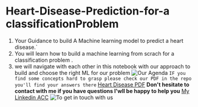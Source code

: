 # Heart-Disease-Prediction-for-a classificationProblem
1. Your Guidance to build A Machine learning model to predict a heart disease.`
2. You will learn how to build a machine learning from scrach for a classification problem .
3. we will navigate with each other in this notebook with our approach to build and choose the right ML for our problem
   ![Our Agenda](https://raw.githubusercontent.com/khaledshakerrr/heart-disease-Prediction/main/images/Agenda.png)
`IF you find some concepts hard to grasp please check our PDF in the repo you'll find your answers there` [Heart Disease PDF](https://scikit-learn.org/stable/tutorial/machine_learning_map/index.html)
   **Don't hesitate to contact with me if you have questions I'wll be happy to help you** [My Linkedin ACC](https://www.linkedin.com/in/khaledshakerrr/)
   ![To get in touch with us](https://raw.githubusercontent.com/khaledshakerrr/heart-disease-Prediction/main/images/get%20in%20touch.png)

